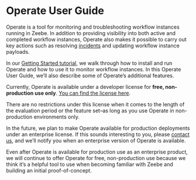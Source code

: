 # Operate User Guide

Operate is a tool for monitoring and troubleshooting workflow instances running in Zeebe. In addition to providing visibility into both active and completed workflow instances, Operate also makes it possible to carry out key actions such as resolving [incidents](https://docs.zeebe.io/reference/incidents.html) and updating workflow instance payloads.

In our [Getting Started tutorial](https://docs.zeebe.io/getting-started/README.html), we walk through how to install and run Operate and how to use it to monitor workflow instances. In this Operate User Guide, we’ll also describe some of Operate’s additional features.

Currently, Operate is available under a developer license for **free, non-production use only**. [You can find the license here](https://zeebe.io/legal/operate-evaluation-license/). 

There are no restrictions under this license when it comes to the length of the evaluation period or the feature set–as long as you use Operate in non-production environments only. 

In the future, we plan to make Operate available for production deployments under an enterprise license. If this sounds interesting to you, please [contact us](mailto:feedback@zeebe.io), and we’ll notify you when an enterprise version of Operate is available.

Even after Operate is available for production use as an enterprise product, we will continue to offer Operate for free, non-production use because we think it’s a helpful tool to use when becoming familiar with Zeebe and building an initial proof-of-concept. 
